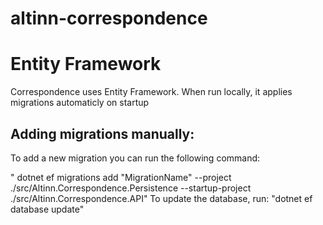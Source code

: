 # altinn-correspondence




# Entity Framework 
Correspondence uses Entity Framework. 
When run locally, it applies migrations automaticly on startup 

## Adding migrations manually: 
To add a new migration you can run the following command: 

" dotnet ef migrations add "MigrationName" --project ./src/Altinn.Correspondence.Persistence --startup-project ./src/Altinn.Correspondence.API"
To update the database, run: 
"dotnet ef database update" 
